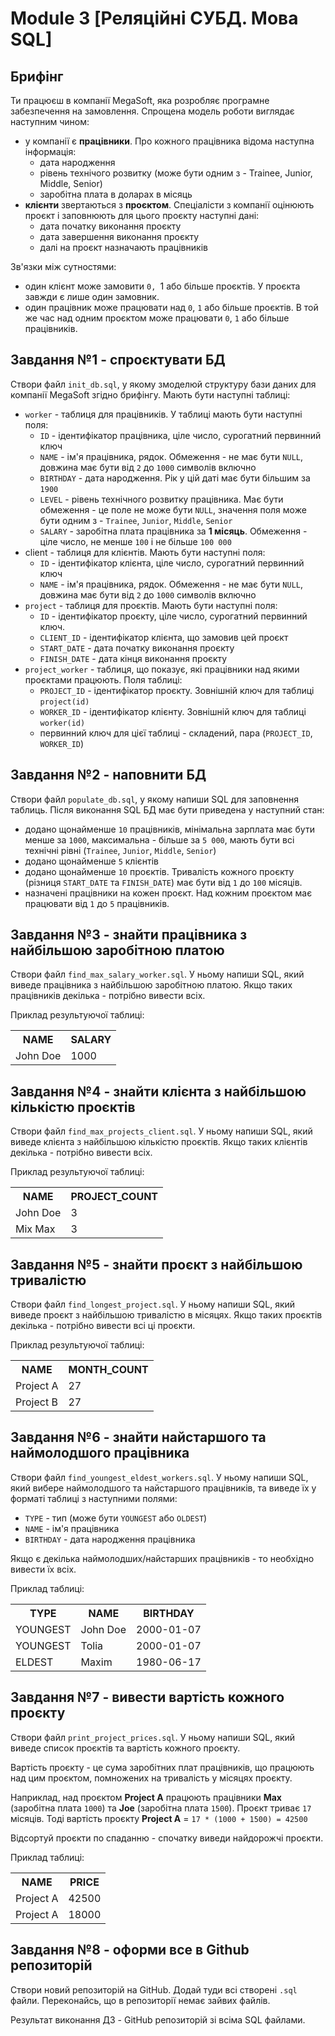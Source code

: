 # Module 3 [Реляційні СУБД. Мова SQL]

## Брифінг
Ти працюєш в компанії MegaSoft, яка розробляє програмне забезпечення на замовлення. Спрощена модель роботи виглядає наступним чином:

- у компанії є __працівники__. Про кожного працівника відома наступна інформація:
  - дата народження
  - рівень технічого розвитку (може бути одним з - Trainee, Junior, Middle, Senior)
  - заробітна плата в доларах в місяць
- __клієнти__ звертаються з __проєктом__. Спеціалісти з компанії оцінюють проєкт і заповнюють для цього проєкту наступні дані:
  - дата початку виконання проєкту
  - дата завершення виконання проєкту
  - далі на проєкт назначають працівників

Зв'язки між сутностями:

- один клієнт може замовити `0, `1 або більше проєктів. У проєкта завжди є лише один замовник.
- один працівник може працювати над `0`, `1` або більше проєктів. В той же час над одним проєктом може працювати `0`, `1` або більше працівників.

## Завдання №1 - спроєктувати БД
Створи файл `init_db.sql`, у якому змоделюй структуру бази даних для компанії MegaSoft згідно брифінгу. Мають бути наступні таблиці:

- `worker` - таблиця для працівників. У таблиці мають бути наступні поля:
  - `ID` - ідентифікатор працівника, ціле число, сурогатний первинний ключ
  - `NAME` - ім'я працівника, рядок. Обмеження - не має бути `NULL`, довжина має бути від `2` до `1000` символів включно
  - `BIRTHDAY` - дата народження. Рік у цій даті має бути більшим за `1900`
  - `LEVEL` - рівень технічного розвитку працівника. Має бути обмеження - це поле не може бути `NULL`, значення поля може бути одним з - `Trainee`, `Junior`, `Middle`, `Senior`
  - `SALARY` - заробітна плата працівника за __1 місяць__. Обмеження - ціле число, не менше `100` і не більше `100 000`
- client - таблиця для клієнтів. Мають бути наступні поля:
  - `ID` - ідентифікатор клієнта, ціле число, сурогатний первинний ключ
  - `NAME` - ім'я працівника, рядок. Обмеження - не має бути `NULL`, довжина має бути від `2` до `1000` символів включно
- `project` - таблиця для проєктів. Мають бути наступні поля:
  - `ID` - ідентифікатор проєкту, ціле число, сурогатний первинний ключ.
  - `CLIENT_ID` - ідентифікатор клієнта, що замовив цей проєкт
  - `START_DATE` - дата початку виконання проєкту
  - `FINISH_DATE` - дата кінця виконання проєкту
- `project_worker` - таблиця, що показує, які працівники над якими проєктами працюють. Поля таблиці:
  - `PROJECT_ID` - ідентифікатор проєкту. Зовнішній ключ для таблиці `project(id)`
  - `WORKER_ID` - ідентифікатор клієнту. Зовнішній ключ для таблиці `worker(id)`
  - первинний ключ для цієї таблиці - складений, пара (`PROJECT_ID`, `WORKER_ID`)

## Завдання №2 - наповнити БД
Створи файл `populate_db.sql`, у якому напиши SQL для заповнення таблиць. Після виконання SQL БД має бути приведена у наступний стан:

- додано щонайменше `10` працівників, мінімальна зарплата має бути менше за `1000`, максимальна - більше за `5 000`, мають бути всі технічні рівні (`Trainee`, `Junior`, `Middle`, `Senior`)
- додано щонайменше `5` клієнтів
- додано щонайменше `10` проєктів. Тривалість кожного проєкту (різниця `START_DATE` та `FINISH_DATE`) має бути від `1` до `100` місяців.
- назначені працівники на кожен проєкт. Над кожним проєктом має працювати від `1` до `5` працівників.

## Завдання №3 - знайти працівника з найбільшою заробітною платою
Створи файл `find_max_salary_worker.sql`. У ньому напиши SQL, який виведе працівника з найбільшою заробітною платою. Якщо таких працівників декілька - потрібно вивести всіх.

Приклад результуючої таблиці:

<table>
    <tr>
        <th>NAME</th>
        <th>SALARY</th>
    </tr>
    <tr>
        <td>John Doe</td>
        <td>1000</td>
    </tr>
</table>

## Завдання №4 - знайти клієнта з найбільшою кількістю проєктів
Створи файл `find_max_projects_client.sql`. У ньому напиши SQL, який виведе клієнта з найбільшою кількістю проєктів. Якщо таких клієнтів декілька - потрібно вивести всіх.

Приклад результуючої таблиці:

<table>
    <tr>
        <th>NAME</th>
        <th>PROJECT_COUNT</th>
    </tr>
    <tr>
        <td>John Doe</td>
        <td>3</td>
    </tr>
  <tr>
        <td>Mix Max</td>
        <td>3</td>
    </tr>
</table>

## Завдання №5 - знайти проєкт з найбільшою тривалістю
Створи файл `find_longest_project.sql`. У ньому напиши SQL, який виведе проєкт з найбільшою тривалістю в місяцях. Якщо таких проєктів декілька - потрібно вивести всі ці проєкти.

Приклад результуючої таблиці:

<table>
    <tr>
        <th>NAME</th>
        <th>MONTH_COUNT</th>
    </tr>
    <tr>
        <td>Project A</td>
        <td>27</td>
    </tr>
  <tr>
        <td>Project B</td>
        <td>27</td>
    </tr>
</table>

## Завдання №6 - знайти найстаршого та наймолодшого працівника
Створи файл `find_youngest_eldest_workers.sql`. У ньому напиши SQL, який вибере наймолодшого та найстаршого працівників, та виведе їх у форматі таблиці з наступними полями:

- `TYPE` - тип (може бути `YOUNGEST` або `OLDEST`)
- `NAME` - ім'я працівника
- `BIRTHDAY` - дата народження працівника

Якщо є декілька наймолодших/найстарших працівників - то необхідно вивести їх всіх.

Приклад таблиці:

<table>
    <tr>
        <th>TYPE</th>
        <th>NAME</th>
        <th>BIRTHDAY</th>
    </tr>
    <tr>
        <td>YOUNGEST</td>
        <td>John Doe</td>
        <td>2000-01-07</td>
    </tr>
    <tr>
        <td>YOUNGEST</td>
        <td>Tolia</td>
        <td>2000-01-07</td>
    </tr>
    <tr>
        <td>ELDEST</td>
        <td>Maxim</td>
        <td>1980-06-17</td>
    </tr>
</table>

## Завдання №7 - вивести вартість кожного проєкту
Створи файл `print_project_prices.sql`. У ньому напиши SQL, який виведе список проєктів та вартість кожного проєкту.

Вартість проєкту - це сума заробітних плат працівників, що працюють над цим проєктом, помножених на тривалість у місяцях проєкту.

Наприклад, над проєктом __Project A__ працюють працівники __Max__ (заробітна плата `1000`) та __Joe__ (заробітна плата `1500`). Проєкт триває `17` місяців. Тоді вартість проєкту __Project A__ = `17 * (1000 + 1500) = 42500`

Відсортуй проєкти по спаданню - спочатку виведи найдорожчі проєкти.

Приклад таблиці:

<table>
    <tr>
        <th>NAME</th>
        <th>PRICE</th>
    </tr>
    <tr>
        <td>Project A</td>
        <td>42500</td>
    </tr>
    <tr>
        <td>Project A</td>
        <td>18000</td>
    </tr>
</table>

## Завдання №8 - оформи все в Github репозиторій
Створи новий репозиторій на GitHub. Додай туди всі створені `.sql` файли. Переконайсь, що в репозиторії немає зайвих файлів.

Результат виконання ДЗ - GitHub репозиторій зі всіма SQL файлами.
